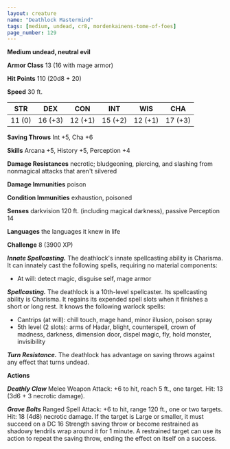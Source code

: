 ```yaml
---
layout: creature
name: "Deathlock Mastermind"
tags: [medium, undead, cr8, mordenkainens-tome-of-foes]
page_number: 129
---
```


**Medium undead, neutral evil**

**Armor Class** 13 (16 with mage armor)

**Hit Points** 110  (20d8 + 20)

**Speed** 30 ft.

|   STR   |   DEX   |   CON   |   INT   |   WIS   |   CHA   |
|:-------:|:-------:|:-------:|:-------:|:-------:|:-------:|
| 11 (0) | 16 (+3) | 12 (+1) | 15 (+2) | 12 (+1) | 17 (+3) |

**Saving Throws** Int +5, Cha +6

**Skills** Arcana +5, History +5, Perception +4

**Damage Resistances** necrotic; bludgeoning, piercing, and slashing from nonmagical attacks that aren't silvered

**Damage Immunities** poison

**Condition Immunities** exhaustion, poisoned

**Senses** darkvision 120 ft. (including magical darkness), passive Perception 14

**Languages** the languages it knew in life

**Challenge** 8 (3900 XP)

***Innate Spellcasting.*** The deathlock's innate spellcasting ability is Charisma. It can innately cast the following spells, requiring no material components:
* At will: detect magic, disguise self, mage armor

***Spellcasting.*** The deathlock is a 10th-level spellcaster. Its spellcasting ability is Charisma. It regains its expended spell slots when it finishes a short or long rest. It knows the following warlock spells:
* Cantrips (at will): chill touch, mage hand, minor illusion, poison spray
* 5th level (2 slots): arms of Hadar, blight, counterspell, crown of madness, darkness, dimension door, dispel magic, fly, hold monster, invisibility

***Turn Resistance.*** The deathlock has advantage on saving throws against any effect that turns undead.

**Actions**

***Deathly Claw*** Melee Weapon Attack: +6 to hit, reach 5 ft., one target. Hit: 13 (3d6 + 3 necrotic damage).

***Grave Bolts*** Ranged Spell Attack: +6 to hit, range 120 ft., one or two targets. Hit: 18 (4d8) necrotic damage. If the target is Large or smaller, it must succeed on a DC 16 Strength saving throw or become restrained as shadowy tendrils wrap around it for 1 minute. A restrained target can use its action to repeat the saving throw, ending the effect on itself on a success.